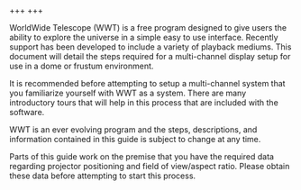 +++
+++

WorldWide Telescope (WWT) is a free program designed to give users the ability
to explore the universe in a simple easy to use interface. Recently support
has been developed to include a variety of playback mediums. This document
will detail the steps required for a multi-channel display setup for use in a
dome or frustum environment.

It is recommended before attempting to setup a multi-channel system that you
familiarize yourself with WWT as a system. There are many introductory tours
that will help in this process that are included with the software.

WWT is an ever evolving program and the steps, descriptions, and information
contained in this guide is subject to change at any time.

Parts of this guide work on the premise that you have the required data
regarding projector positioning and field of view/aspect ratio. Please obtain
these data before attempting to start this process.
